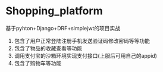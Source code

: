 # Shopping_platform
基于pyhton+Django+DRF+simplejwt的项目实战

1. 包含了用户正常登陆注册手机发送验证码修改密码等等功能
2. 包含了物品的收藏查看等功能
3. 调用支付宝的沙箱环境实现支付接口(上服后可用自己的appid)
4. 包含了购物车等功能
